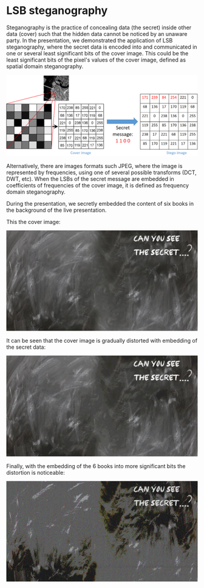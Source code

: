 # LSB steganography

Steganography is the practice of concealing data (the secret) inside other data (cover) such that the hidden data cannot be noticed by an unaware party. In the presentation, we demonstrated the application of LSB steganography, where the secret data is encoded into and communicated in one or several least significant bits of the cover image. This could be the least significant bits of the pixel's values of the cover image, defined as spatial domain steganography. 

![Image of LSB](/Background-stego/Screenshot%20(175).png)

Alternatively, there are images formats such JPEG, where the image is represented by frequencies, using one of several possible transforms (DCT, DWT, etc). When the LSBs of the secret message are embedded in coefficients of frequencies of the cover image, it is defined as frequency domain steganography. 

During the presentation, we secretly embedded the content of six books in the background of the live presentation.

This the cover image: 

![Image of LSB](Background-stego/stego-back1-1.png)

It can be seen that the cover image is gradually distorted with embedding of the secret data:

![Image of LSB](Background-stego/stego-back5-1.png)

Finally, with the embedding of the 6 books into more significant bits the distortion is noticeable:

![Image of LSB](Background-stego/stego-back7-1.png)

